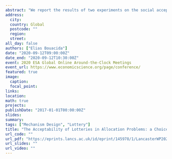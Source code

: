 ```yaml
---
abstract: "We report the results of two experiments on the social acceptability of random devices in allocation mechanisms. A majority of subjects do not opt for a lottery if they can rationalize an alternative mechanism as non-random. It is, however, possible to design a payoff-equivalent mechanism to the lottery that is more acceptable. Our results shed light on the real-world reliance on obscure criteria in allocation problems where lotteries seem to be simpler and more efficient."
address:
  city: 
  country: Global
  postcode: ""
  region: 
  street: 
all_day: false
authors: ["Elias Bouacida"]
date: "2020-09-12T09:00:00Z"
date_end: "2020-09-12T10:30:00Z"
event: 2020 ESA Global Online Around-the-Clock Meetings
event_url: https://www.economicscience.org/page/conference/
featured: true
image:
  caption: 
  focal_point: 
links:
location: 
math: true
projects:
publishDate: "2017-01-01T00:00:00Z"
slides: 
summary: 
tags: ["Mechanism Design", "Lottery"]
title: "The Acceptability of Lotteries in Allocation Problems: a Choice-Based Approach"
url_code: ""
url_pdf: "https://eprints.lancs.ac.uk/id/eprint/145978/1/LancasterWP2020_013.pdf"
url_slides: ""
url_video: ""
---
```



